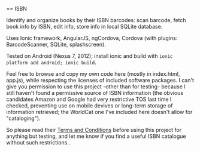 == ISBN

Identify and organize books by their ISBN barcodes: scan barcode, fetch
book info by ISBN, edit info, store info in local SQLite database.

Uses Ionic framework, AngularJS, ngCordova, Cordova (with plugins:
BarcodeScanner, SQLite, splashscreen).

Tested on Android (Nexus 7, 2012); install ionic and build with `ionic platform
add android; ionic build`.

Feel free to browse and copy my own code here (mostly in index.html, app.js),
while respecting the licenses of included software packages. I can't give you
permission to use this project -other than for testing- because I still haven't
found a permissive source of ISBN information (the obvious candidates Amazon
and Google had very restrictive TOS last time I checked, preventing use on
mobile devives or long-term storage of information retrieved; the WorldCat one
I've included here doesn't allow for "cataloging").

So please read their <a
href="http://www.oclc.org/worldcat/policies/terms/">Terms and Conditions</a>
before using this project for anything but testing, and let me know if you find
a useful ISBN catalogue without such restrictions..
